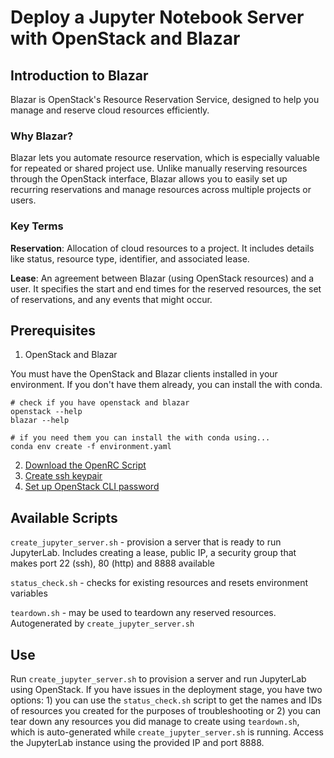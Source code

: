 # Deploy a Jupyter Notebook Server with OpenStack and Blazar

## Introduction to Blazar
Blazar is OpenStack's Resource Reservation Service, designed to help you manage and reserve cloud resources efficiently.

### Why Blazar?
Blazar lets you automate resource reservation, which is especially valuable for repeated or shared project use. Unlike manually reserving resources through the OpenStack interface, Blazar allows you to easily set up recurring reservations and manage resources across multiple projects or users.

### Key Terms
**Reservation**: Allocation of cloud resources to a project. It includes details like status, resource type, identifier, and associated lease.

**Lease**: An agreement between Blazar (using OpenStack resources) and a user. It specifies the start and end times for the reserved resources, the set of reservations, and any events that might occur.

## Prerequisites

1. OpenStack and Blazar

You must have the OpenStack and Blazar clients installed in your environment. If you don't have them already, you can install the with conda.

```
# check if you have openstack and blazar
openstack --help
blazar --help

# if you need them you can install the with conda using...
conda env create -f environment.yaml
```

2. [Download the OpenRC Script](https://chameleoncloud.readthedocs.io/en/latest/technical/cli.html#cli-rc-script)
3. [Create ssh keypair](https://chameleoncloud.readthedocs.io/en/latest/technical/gui.html#creating-a-key-pair)
4. [Set up OpenStack CLI password](https://chameleoncloud.readthedocs.io/en/latest/technical/cli.html#setting-a-cli-password) 

## Available Scripts

`create_jupyter_server.sh` - provision a server that is ready to run JupyterLab. Includes creating a lease, public IP, a security group that makes port 22 (ssh), 80 (http) and 8888 available

`status_check.sh` - checks for existing resources and resets environment variables

`teardown.sh` - may be used to teardown any reserved resources. Autogenerated by `create_jupyter_server.sh`

## Use

Run `create_jupyter_server.sh` to provision a server and run JupyterLab using OpenStack. If you have issues in the deployment stage, you have two options: 1) you can use the `status_check.sh` script to get the names and IDs of resources you created for the purposes of troubleshooting or 2) you can tear down any resources you did manage to create using `teardown.sh`, which is auto-generated while `create_jupyter_server.sh` is running. Access the JupyterLab instance using the provided IP and port 8888.
